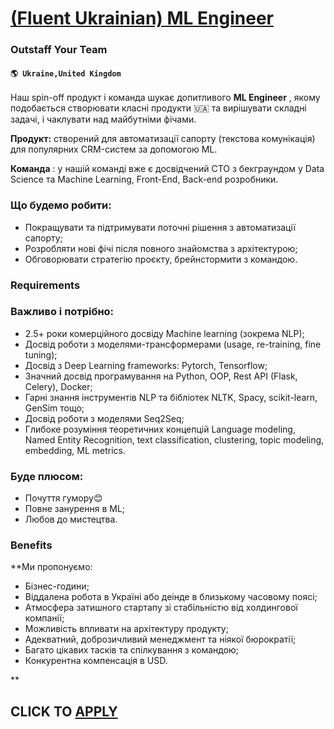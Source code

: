 # [(Fluent Ukrainian) ML Engineer](https://www.remotewlb.com/apply/fluent-ukrainian-ml-engineer-67757)  
### Outstaff Your Team  
#### `🌎 Ukraine,United Kingdom`  

Наш spin-off продукт і команда шукає допитливого **ML Engineer** , якому подобається створювати класні продукти 🇺🇦 та вирішувати складні задачі, і чаклувати над майбутніми фічами.

 **Продукт:** створений для автоматизації сапорту (текстова комунікація) для популярних CRM-систем за допомогою ML.

 **Команда** : у нашій команді вже є досвідчений СТО з беĸграундом у Data Science та Machine Learning, Front-End, Back-end розробники.

### Що будемо робити:

  * Покращувати та підтримувати поточні рішення з автоматизації сапорту;
  * Розробляти нові фічі після повного знайомства з архітектурою;
  * Обговорювати стратегію проєкту, брейнстормити з командою.

### Requirements

### Важливо і потрібно:

  * 2.5+ роки комерційного досвіду Machine learning (зокрема NLP);
  * Досвід роботи з моделями-трансформерами (usage, re-training, fine tuning);
  * Досвід з Deep Learning frameworks: Pytorch, Tensorflow;
  * Значний досвід програмування на Python, OOP, Rest API (Flask, Celery), Docker;
  * Гарні знання інструментів NLP та бібліотек NLTK, Spacy, scikit-learn, GenSim тощо;
  * Досвід роботи з моделями Seq2Seq;
  * Глибоке розуміння теоретичних концепцій Language modeling, Named Entity Recognition, text classification, clustering, topic modeling, embedding, ML metrics.

### Буде плюсом:

  * Почуття гумору😊
  * Повне занурення в ML;
  * Любов до мистецтва. 

### Benefits

 **Ми пропонуємо:

  * Бізнес-години; 
  * Віддалена робота в Україні або деінде в близькому часовому поясі;
  * Атмосфера затишного стартапу зі стабільністю від холдингової компанії;
  * Можливість впливати на архітектуру продукту;
  * Адекватний, доброзичливий менеджмент та ніякої бюрократії;
  * Багато цікавих тасків та спілкування з командою;
  * Конкурентна компенсація в USD. 

**

  
## CLICK TO [APPLY](https://www.remotewlb.com/apply/fluent-ukrainian-ml-engineer-67757)

